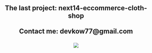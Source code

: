 <h2 align="center">
  The last project: next14-eccommerce-cloth-shop<br /><br />
  Contact me: devkow77@gmail.com<br/><br/>
  <img src="https://skillicons.dev/icons?i=nextjs,react,typescript,javascript,tailwind" />
</h2>



